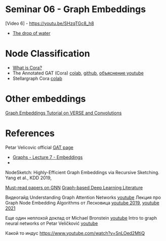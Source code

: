 # Seminar 06 - Graph Embeddings
[Video 6] - https://youtu.be/SHzqTGc8_h8
- [The drop of water](https://colab.research.google.com/drive/1HY6HNq1YDcNlQLTnqbdeUSSfjZmBy1zp#scrollTo=k0VjBkxFznb7)

# Node Classification
* [What is Cora?](https://sites.google.com/site/semanticbasedregularization/home/software/experiments_on_cora)
* The Annotated GAT (Cora) [colab](https://colab.research.google.com/drive/1ldCA55dmH7zI0Z2GNwBRSNimm1nMyVOj?usp=sharing), [github](https://github.com/gordicaleksa/pytorch-GAT/blob/main/The%20Annotated%20GAT%20(Cora).ipynb), [объяснение youtube](https://www.youtube.com/watch?v=uFLeKkXWq2c)
* Stellargraph Cora  [colab](https://colab.research.google.com/drive/1gud5XJ3tNF-b8Ag6CuXS0vCiUHSFgElV?usp=sharing)

# Other embeddings
[Graph Embeddings Tutorial on VERSE and Convolutions](https://github.com/iggisv9t/graph-stuff/blob/master/Graph%20Embeddings%20Tutorial.ipynb)

# References
Petar Velicovic official [GAT page](https://petar-v.com/GAT/)

* [Graphs - Lecture 7 - Embeddings](https://www.kaggle.com/arsenykhakhalin/graphs-lecture-7-embeddings)
*
NodeSketch: Highly-Efficient Graph Embeddings via Recursive Sketching. Yang et al., KDD 2019,

[Must-read papers on GNN](https://github.com/thunlp/GNNPapers)
[Graph-based Deep Learning Literature](https://github.com/naganandy/graph-based-deep-learning-literature)

Видеогайд Understanding Graph Attention Networks [youtube](https://www.youtube.com/watch?v=A-yKQamf2Fc)
Лекция про Graph Node Embedding Algorithms от Лесковица [youtube 2019](https://www.youtube.com/watch?v=7JELX6DiUxQ), [youtube 2021](https://www.youtube.com/watch?v=xop5tC9T5xM&list=PLoROMvodv4rPLKxIpqhjhPgdQy7imNkDn&index=29)



Еще один неплохой доклад от Michael Bronstein [youtube](https://www.youtube.com/watch?v=PLGcx65MhCc)
Intro to graph neural networks от Petar Veličković [youtube](https://www.youtube.com/watch?v=8owQBFAHw7E)

Какой то индус
https://www.youtube.com/watch?v=SnLOed2MtiQ
